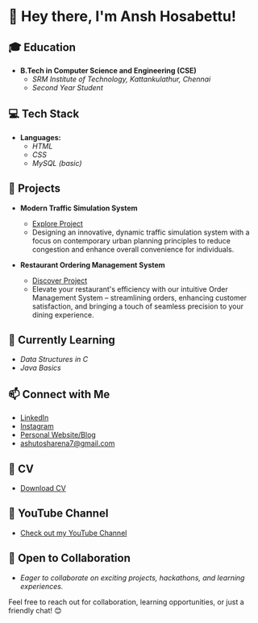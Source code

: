 # 👋 Hey there, I'm Ansh Hosabettu!

## 🎓 Education
- **B.Tech in Computer Science and Engineering (CSE)**
  - *SRM Institute of Technology, Kattankulathur, Chennai*
  - *Second Year Student*

## 💻 Tech Stack
- **Languages:**
  - *HTML*
  - *CSS*
  - *MySQL (basic)*

## 🚀 Projects
- **Modern Traffic Simulation System**
  - [Explore Project](https://github.com/ashutoshsingh1311/trafficsimulation)
  - Designing an innovative, dynamic traffic simulation system with a focus on contemporary urban planning principles to reduce congestion and enhance overall convenience for individuals.

- **Restaurant Ordering Management System**
  - [Discover Project](https://github.com/ashutoshsingh1311/restaurantmanagementsystem)
  - Elevate your restaurant's efficiency with our intuitive Order Management System – streamlining orders, enhancing customer satisfaction, and bringing a touch of seamless precision to your dining experience.

## 🌱 Currently Learning
- *Data Structures in C*
- *Java Basics*

## 📫 Connect with Me
- [LinkedIn](https://www.linkedin.com/in/ashutosh-singh-16a5b4251/)
- [Instagram](https://www.instagram.com/ashtoshhh/) 
- [Personal Website/Blog](https://ashutoshsingh1311.github.io/)
- ashutosharena7@gmail.com

## 📄 CV
- [Download CV](https://ashutoshsingh1311.github.io/img/Screenshot%202023-11-05%20160315.png)

## 🎥 YouTube Channel
- [Check out my YouTube Channel](https://www.youtube.com/@animegan6554)

## 🤝 Open to Collaboration
- *Eager to collaborate on exciting projects, hackathons, and learning experiences.*

Feel free to reach out for collaboration, learning opportunities, or just a friendly chat! 😊
